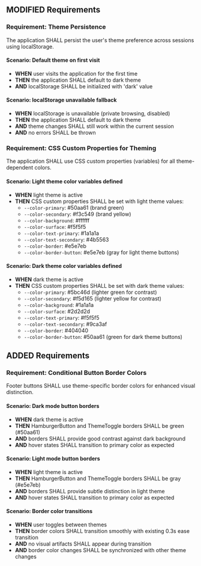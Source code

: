 ## MODIFIED Requirements

### Requirement: Theme Persistence

The application SHALL persist the user's theme preference across sessions using localStorage.

#### Scenario: Default theme on first visit
- **WHEN** user visits the application for the first time
- **THEN** the application SHALL default to dark theme
- **AND** localStorage SHALL be initialized with 'dark' value

#### Scenario: localStorage unavailable fallback
- **WHEN** localStorage is unavailable (private browsing, disabled)
- **THEN** the application SHALL default to dark theme
- **AND** theme changes SHALL still work within the current session
- **AND** no errors SHALL be thrown

### Requirement: CSS Custom Properties for Theming

The application SHALL use CSS custom properties (variables) for all theme-dependent colors.

#### Scenario: Light theme color variables defined
- **WHEN** light theme is active
- **THEN** CSS custom properties SHALL be set with light theme values:
  - `--color-primary`: #50aa61 (brand green)
  - `--color-secondary`: #f3c549 (brand yellow)
  - `--color-background`: #ffffff
  - `--color-surface`: #f5f5f5
  - `--color-text-primary`: #1a1a1a
  - `--color-text-secondary`: #4b5563
  - `--color-border`: #e5e7eb
  - `--color-border-button`: #e5e7eb (gray for light theme buttons)

#### Scenario: Dark theme color variables defined
- **WHEN** dark theme is active
- **THEN** CSS custom properties SHALL be set with dark theme values:
  - `--color-primary`: #5bc46d (lighter green for contrast)
  - `--color-secondary`: #f5d165 (lighter yellow for contrast)
  - `--color-background`: #1a1a1a
  - `--color-surface`: #2d2d2d
  - `--color-text-primary`: #f5f5f5
  - `--color-text-secondary`: #9ca3af
  - `--color-border`: #404040
  - `--color-border-button`: #50aa61 (green for dark theme buttons)

## ADDED Requirements

### Requirement: Conditional Button Border Colors
Footer buttons SHALL use theme-specific border colors for enhanced visual distinction.

#### Scenario: Dark mode button borders
- **WHEN** dark theme is active
- **THEN** HamburgerButton and ThemeToggle borders SHALL be green (#50aa61)
- **AND** borders SHALL provide good contrast against dark background
- **AND** hover states SHALL transition to primary color as expected

#### Scenario: Light mode button borders
- **WHEN** light theme is active
- **THEN** HamburgerButton and ThemeToggle borders SHALL be gray (#e5e7eb)
- **AND** borders SHALL provide subtle distinction in light theme
- **AND** hover states SHALL transition to primary color as expected

#### Scenario: Border color transitions
- **WHEN** user toggles between themes
- **THEN** border colors SHALL transition smoothly with existing 0.3s ease transition
- **AND** no visual artifacts SHALL appear during transition
- **AND** border color changes SHALL be synchronized with other theme changes